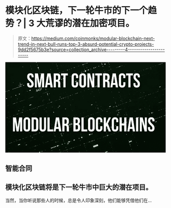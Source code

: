 # 模块化区块链，下一轮牛市的下一个趋势？| 3 大荒谬的潜在加密项目。

> 原文：<https://medium.com/coinmonks/modular-blockchain-next-trend-in-next-bull-runs-top-3-absurd-potential-crypto-projects-9dd2f5675b3e?source=collection_archive---------4----------------------->

![](img/dc50973f7fbbd0207a7f960988ac2c55.png)

## 智能合同

## 模块化区块链将是下一轮牛市中巨大的潜在项目。

当然，当你听说那些人的时候，总是令人印象深刻，他们能够凭借他们在…